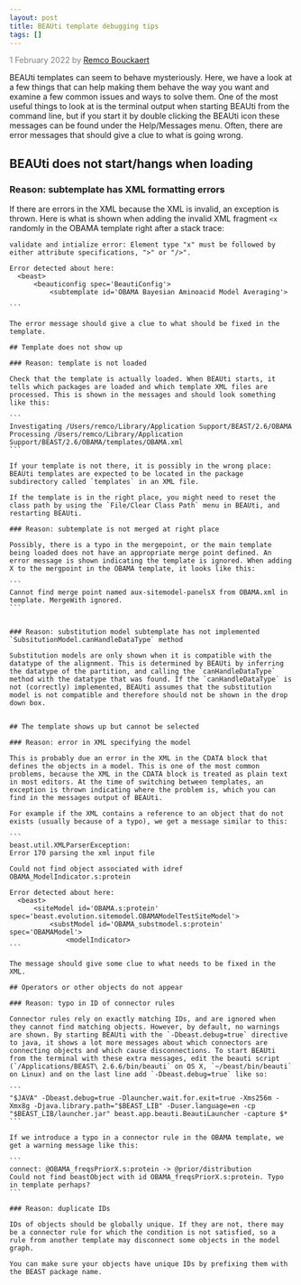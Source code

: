 ```yaml
---
layout: post
title: BEAUti template debugging tips
tags: []
---
```

<p style="color:gray">1 February 2022 by <a href="mailto:r.bouckaert@auckland.ac.nz">Remco Bouckaert</a></p>

BEAUti templates can seem to behave mysteriously. Here, we have a look at a few things that can help making them behave the way you want and examine a few common issues and ways to solve them. One of the most useful things to look at is the terminal output when starting BEAUti from the command line, but if you start it by double clicking the BEAUti icon these messages can be found under the Help/Messages menu. Often, there are error messages that should give a clue to what is going wrong.


## BEAUti does not start/hangs when loading

### Reason: subtemplate has XML formatting errors

If there are errors in the XML because the XML is invalid, an exception is thrown. 
Here is what is shown when adding the invalid XML fragment `<x` randomly in the OBAMA template right after a stack trace:

````
validate and intialize error: Element type "x" must be followed by either attribute specifications, ">" or "/>".

Error detected about here:
  <beast>
      <beauticonfig spec='BeautiConfig'>
          <subtemplate id='OBAMA Bayesian Aminoacid Model Averaging'>

```

The error message should give a clue to what should be fixed in the template.

## Template does not show up

### Reason: template is not loaded

Check that the template is actually loaded. When BEAUti starts, it tells which packages are loaded and which template XML files are processed. This is shown in the messages and should look something like this:

```
Investigating /Users/remco/Library/Application Support/BEAST/2.6/OBAMA
Processing /Users/remco/Library/Application Support/BEAST/2.6/OBAMA/templates/OBAMA.xml
```

If your template is not there, it is possibly in the wrong place: BEAUti templates are expected to be located in the package subdirectory called `templates` in an XML file.

If the template is in the right place, you might need to reset the class path by using the `File/Clear Class Path` menu in BEAUti, and restarting BEAUti.

### Reason: subtemplate is not merged at right place

Possibly, there is a typo in the mergepoint, or the main template being loaded does not have an appropriate merge point defined. An error message is shown indicating the template is ignored. When adding X to the mergpoint in the OBAMA template, it looks like this:

```
Cannot find merge point named aux-sitemodel-panelsX from OBAMA.xml in template. MergeWith ignored.
```


### Reason: substitution model subtemplate has not implemented `SubsitutionModel.canHandleDataType` method

Substitution models are only shown when it is compatible with the datatype of the alignment. This is determined by BEAUti by inferring the datatype of the partition, and calling the `canHandleDataType` method with the datatype that was found. If the `canHandleDataType` is not (correctly) implemented, BEAUti assumes that the substitution model is not compatible and therefore should not be shown in the drop down box.


## The template shows up but cannot be selected

### Reason: error in XML specifying the model

This is probably due an error in the XML in the CDATA block that defines the objects in a model. This is one of the most common problems, because the XML in the CDATA block is treated as plain text in most editors. At the time of switching between templates, an exception is thrown indicating where the problem is, which you can find in the messages output of BEAUti.

For example if the XML contains a reference to an object that do not exists (usually because of a typo), we get a message similar to this:

```
beast.util.XMLParserException: 
Error 170 parsing the xml input file

Could not find object associated with idref OBAMA_ModelIndicator.s:protein

Error detected about here:
  <beast>
      <siteModel id='OBAMA.s:protein' spec='beast.evolution.sitemodel.OBAMAModelTestSiteModel'>
          <substModel id='OBAMA_substmodel.s:protein' spec='OBAMAModel'>
              <modelIndicator>
```

The message should give some clue to what needs to be fixed in the XML.

## Operators or other objects do not appear

### Reason: typo in ID of connector rules

Connector rules rely on exactly matching IDs, and are ignored when they cannot find matching objects. However, by default, no warnings are shown. By starting BEAUti with the `-Dbeast.debug=true` directive to java, it shows a lot more messages about which connectors are connecting objects and which cause disconnections. To start BEAUti from the terminal with these extra messages, edit the beauti script (`/Applications/BEAST\ 2.6.6/bin/beauti` on OS X, `~/beast/bin/beauti` on Linux) and on the last line add `-Dbeast.debug=true` like so:

```
"$JAVA" -Dbeast.debug=true -Dlauncher.wait.for.exit=true -Xms256m -Xmx8g -Djava.library.path="$BEAST_LIB" -Duser.language=en -cp "$BEAST_LIB/launcher.jar" beast.app.beauti.BeautiLauncher -capture $*
```

If we introduce a typo in a connector rule in the OBAMA template, we get a warning message like this:

```
connect: @OBAMA_freqsPriorX.s:protein -> @prior/distribution
Could not find beastObject with id OBAMA_freqsPriorX.s:protein. Typo in template perhaps?
```

### Reason: duplicate IDs

IDs of objects should be globally unique. If they are not, there may be a connector rule for which the condition is not satisfied, so a rule from another template may disconnect some objects in the model graph.

You can make sure your objects have unique IDs by prefixing them with the BEAST package name.


